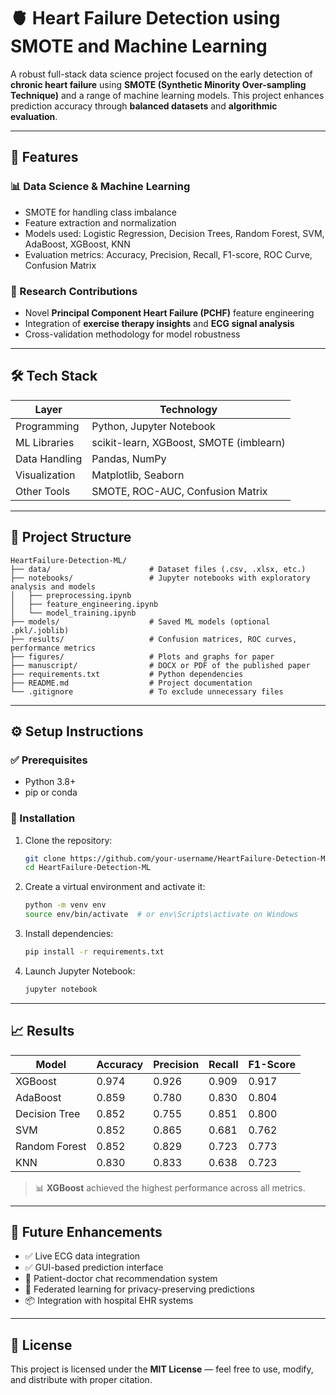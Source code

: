 # 🫀 Heart Failure Detection using SMOTE and Machine Learning

A robust full-stack data science project focused on the early detection of **chronic heart failure** using **SMOTE (Synthetic Minority Over-sampling Technique)** and a range of machine learning models. This project enhances prediction accuracy through **balanced datasets** and **algorithmic evaluation**.

---

## 🚀 Features

### 📊 Data Science & Machine Learning

* SMOTE for handling class imbalance
* Feature extraction and normalization
* Models used: Logistic Regression, Decision Trees, Random Forest, SVM, AdaBoost, XGBoost, KNN
* Evaluation metrics: Accuracy, Precision, Recall, F1-score, ROC Curve, Confusion Matrix

### 🧠 Research Contributions

* Novel **Principal Component Heart Failure (PCHF)** feature engineering
* Integration of **exercise therapy insights** and **ECG signal analysis**
* Cross-validation methodology for model robustness

---

## 🛠️ Tech Stack

| Layer         | Technology                              |
| ------------- | --------------------------------------- |
| Programming   | Python, Jupyter Notebook                |
| ML Libraries  | scikit-learn, XGBoost, SMOTE (imblearn) |
| Data Handling | Pandas, NumPy                           |
| Visualization | Matplotlib, Seaborn                     |
| Other Tools   | SMOTE, ROC-AUC, Confusion Matrix        |

---

## 📂 Project Structure

```
HeartFailure-Detection-ML/
├── data/                      # Dataset files (.csv, .xlsx, etc.)
├── notebooks/                 # Jupyter notebooks with exploratory analysis and models
│   ├── preprocessing.ipynb
│   ├── feature_engineering.ipynb
│   └── model_training.ipynb
├── models/                    # Saved ML models (optional .pkl/.joblib)
├── results/                   # Confusion matrices, ROC curves, performance metrics
├── figures/                   # Plots and graphs for paper
├── manuscript/                # DOCX or PDF of the published paper
├── requirements.txt           # Python dependencies
├── README.md                  # Project documentation
└── .gitignore                 # To exclude unnecessary files
```

---

## ⚙️ Setup Instructions

### ✅ Prerequisites

* Python 3.8+
* pip or conda

### 🔧 Installation

1. Clone the repository:

   ```bash
   git clone https://github.com/your-username/HeartFailure-Detection-ML.git
   cd HeartFailure-Detection-ML
   ```

2. Create a virtual environment and activate it:

   ```bash
   python -m venv env
   source env/bin/activate  # or env\Scripts\activate on Windows
   ```

3. Install dependencies:

   ```bash
   pip install -r requirements.txt
   ```

4. Launch Jupyter Notebook:

   ```bash
   jupyter notebook
   ```

---

## 📈 Results

| Model         | Accuracy | Precision | Recall | F1-Score |
| ------------- | -------- | --------- | ------ | -------- |
| XGBoost       | 0.974    | 0.926     | 0.909  | 0.917    |
| AdaBoost      | 0.859    | 0.780     | 0.830  | 0.804    |
| Decision Tree | 0.852    | 0.755     | 0.851  | 0.800    |
| SVM           | 0.852    | 0.865     | 0.681  | 0.762    |
| Random Forest | 0.852    | 0.829     | 0.723  | 0.773    |
| KNN           | 0.830    | 0.833     | 0.638  | 0.723    |

> 📊 **XGBoost** achieved the highest performance across all metrics.

---

## 📌 Future Enhancements

* ✅ Live ECG data integration
* ✅ GUI-based prediction interface
* 💬 Patient-doctor chat recommendation system
* 🔐 Federated learning for privacy-preserving predictions
* 📦 Integration with hospital EHR systems

---

## 📜 License

This project is licensed under the **MIT License** — feel free to use, modify, and distribute with proper citation.

